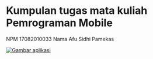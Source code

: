 # Kumpulan tugas mata kuliah Pemrograman Mobile

NPM 17082010033
Nama Afu Sidhi Pamekas

[![Gambar aplikasi]({./assets/Screenshot_20200422-181208.png})]({https://drive.google.com/file/d/1694aWtY9FpxV37ytvZUYVoBWWK6LLqpt/view?usp=sharing} "Klik untuk lihat video")
